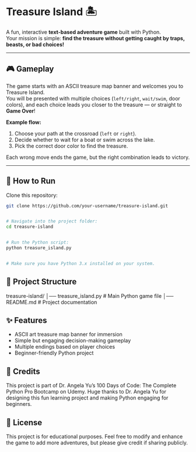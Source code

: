 # Treasure Island 🏝️

A fun, interactive **text-based adventure game** built with Python.  
Your mission is simple: **find the treasure without getting caught by traps, beasts, or bad choices!**

---

## 🎮 Gameplay

The game starts with an ASCII treasure map banner and welcomes you to Treasure Island.  
You will be presented with multiple choices (`left/right`, `wait/swim`, door colors), and each choice leads you closer to the treasure — or straight to **Game Over**!

**Example flow:**
1. Choose your path at the crossroad (`left` or `right`).
2. Decide whether to wait for a boat or swim across the lake.
3. Pick the correct door color to find the treasure.

Each wrong move ends the game, but the right combination leads to victory.  

---

## 🚀 How to Run

Clone this repository:
```bash
git clone https://github.com/your-username/treasure-island.git


# Navigate into the project folder:
cd treasure-island


# Run the Python script:
python treasure_island.py


# Make sure you have Python 3.x installed on your system.
```
## 📂 Project Structure
treasure-island/
│── treasure_island.py   # Main Python game file
│── README.md            # Project documentation

## ✨ Features
- ASCII art treasure map banner for immersion
- Simple but engaging decision-making gameplay
- Multiple endings based on player choices
- Beginner-friendly Python project

## 🙏 Credits

This project is part of Dr. Angela Yu’s 100 Days of Code: The Complete Python Pro Bootcamp on Udemy.
Huge thanks to Dr. Angela Yu for designing this fun learning project and making Python engaging for beginners.

## 📜 License

This project is for educational purposes.
Feel free to modify and enhance the game to add more adventures, but please give credit if sharing publicly.